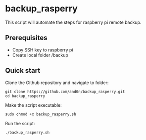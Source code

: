 # backup_rasperry

This script will automate the steps for raspberry pi remote backup.

## Prerequisites

- Copy SSH key to raspberry pi
- Create local folder /backup

## Quick start

Clone the Github repository and navigate to folder:
```
git clone https://github.com/and0n/backup_rasperry.git
cd backup_rasperry
```

Make the script executable:
```
sudo chmod +x backup_rasperry.sh
```

Run the script:
```
./backup_rasperry.sh
```
